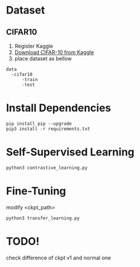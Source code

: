 # Dataset
## CIFAR10
1. Register Kaggle
2. [Download CIFAR-10 from Kaggle](https://www.kaggle.com/datasets/swaroopkml/cifar10-pngs-in-folders)
3. place dataset as bellow
```
data
  -cifar10
      -train
      -test
```

# Install Dependencies

```
pip install pip --upgrade
pip3 install -r requirements.txt
```

# Self-Supervised Learning
```
python3 contrastive_learning.py
```

# Fine-Tuning
modify <ckpt_path>
```
python3 transfer_learning.py
```

# TODO!
check difference of ckpt v1 and normal one
